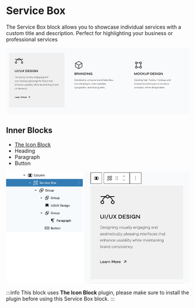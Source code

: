 # Service Box

The Service Box block allows you to showcase individual services with a custom title and description. Perfect for highlighting your business or professional services
<br/>

![service box](/img/zylo/custom-block-service-box-1.jpg)

## Inner Blocks

- [The Icon Block](https://wordpress.org/plugins/icon-block/)
- Heading
- Paragraph
- Button

![service box](/img/zylo/custom-block-service-box-2.jpg)

:::info
This block uses **The Icon Block** plugin, please make sure to install the plugin before using this Service Box block. 
:::